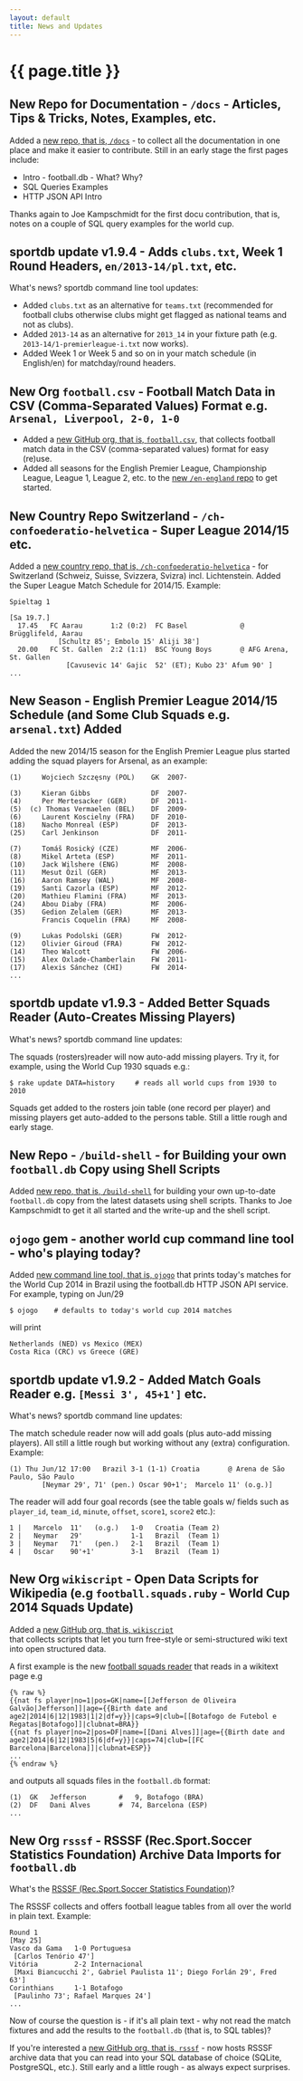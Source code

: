 ```yaml
---
layout: default
title: News and Updates
---
```


# {{ page.title }}


## New Repo for Documentation - `/docs` - Articles, Tips & Tricks, Notes, Examples, etc.

Added a [new repo, that is, `/docs`](https://github.com/openfootball/docs) - to collect 
all the documentation in one place and make it easier to contribute.
Still in an early stage the first pages include:

- Intro - football.db - What? Why? 
- SQL Queries Examples 
- HTTP JSON API Intro 

Thanks again to Joe Kampschmidt for the first docu contribution,
that is, notes on a couple of SQL query examples for the world cup.


## sportdb update v1.9.4 - Adds `clubs.txt`, Week 1 Round Headers, `en/2013-14/pl.txt`, etc.

What's news? sportdb command line tool updates:

- Added `clubs.txt` as an alternative for `teams.txt` (recommended for football clubs
    otherwise clubs might get flagged as national teams and not as clubs). 
- Added `2013-14` as an alternative for `2013_14` in your 
    fixture path (e.g. `2013-14/1-premierleague-i.txt` now works).
- Added Week 1 or Week 5 and so on in your match schedule (in 
    English/en) for matchday/round headers. 


## New Org `football.csv` - Football Match Data in CSV (Comma-Separated Values) Format e.g. `Arsenal, Liverpool, 2-0, 1-0`

- Added a [new GitHub org, that is, `football.csv`](https://github.com/footballcsv),
    that collects football match data in the CSV (comma-separated  values) format for easy (re)use.
- Added all seasons for the English Premier League, Championship League, League 1, League 2, etc.
    to the [new `/en-england` repo](https://github.com/footballcsv/en-england) to get started.



## New Country Repo Switzerland - `/ch-confoederatio-helvetica` - Super League 2014/15 etc.

Added a [new country repo, that is, `/ch-confoederatio-helvetica`](https://github.com/openfootball/ch-confoederatio-helvetica) -
for Switzerland (Schweiz, Suisse, Svizzera, Svizra) incl. Lichtenstein.
Added the Super League Match Schedule for 2014/15. Example: 

~~~
Spieltag 1 

[Sa 19.7.] 
  17.45   FC Aarau       1:2 (0:2)  FC Basel             @ Brügglifeld, Aarau
            [Schultz 85'; Embolo 15' Aliji 38'] 
  20.00   FC St. Gallen  2:2 (1:1)  BSC Young Boys       @ AFG Arena, St. Gallen
              [Cavusevic 14' Gajic  52' (ET); Kubo 23' Afum 90' ] 
...
~~~


## New Season - English Premier League 2014/15 Schedule (and Some Club Squads e.g. `arsenal.txt`) Added

Added the new 2014/15 season for the English Premier League plus
started adding the squad players for Arsenal, as an example: 

~~~
(1)     Wojciech Szczęsny (POL)    GK  2007-

(3)     Kieran Gibbs               DF  2007-
(4)     Per Mertesacker (GER)      DF  2011-
(5)  (c) Thomas Vermaelen (BEL)    DF  2009-
(6)     Laurent Koscielny (FRA)    DF  2010- 
(18)    Nacho Monreal (ESP)        DF  2013- 
(25)    Carl Jenkinson             DF  2011- 

(7)     Tomáš Rosický (CZE)        MF  2006-  
(8)     Mikel Arteta (ESP)         MF  2011-
(10)    Jack Wilshere (ENG)        MF  2008-
(11)    Mesut Özil (GER)           MF  2013-
(16)    Aaron Ramsey (WAL)         MF  2008-
(19)    Santi Cazorla (ESP)        MF  2012-
(20)    Mathieu Flamini (FRA)      MF  2013-
(24)    Abou Diaby (FRA)           MF  2006-
(35)    Gedion Zelalem (GER)       MF  2013-
        Francis Coquelin (FRA)     MF  2008-

(9)     Lukas Podolski (GER)       FW  2012-
(12)    Olivier Giroud (FRA)       FW  2012-
(14)    Theo Walcott               FW  2006-
(15)    Alex Oxlade-Chamberlain    FW  2011-
(17)    Alexis Sánchez (CHI)       FW  2014-
...
~~~


## sportdb update v1.9.3 - Added Better Squads Reader (Auto-Creates Missing Players)

What's news? sportdb command line updates: 

The squads (rosters)reader will now auto-add missing players.
Try it, for example, using the World Cup 1930 squads e.g.:

~~~
$ rake update DATA=history     # reads all world cups from 1930 to 2010 
~~~

Squads get added to the rosters join table (one record per player) 
and missing players get auto-added to the persons table. Still a little rough and early stage.



## New Repo - `/build-shell` - for Building your own `football.db` Copy using Shell Scripts

Added [new repo, that is, `/build-shell`](https://github.com/openfootball/build-shell) for
building your own up-to-date `football.db` copy from the latest datasets using shell scripts.
Thanks to Joe Kampschmidt to get it all started and the write-up and the shell script.



## `ojogo` gem - another world cup command line tool - who's playing today?

Added [new command line tool, that is, `ojogo`](https://github.com/sportdb/ojogo.ruby)
that prints today's matches for the World Cup 2014 in Brazil
using the football.db HTTP JSON API service. For example, typing on Jun/29 

~~~
$ ojogo    # defaults to today's world cup 2014 matches 
~~~

will print 

~~~
Netherlands (NED) vs Mexico (MEX) 
Costa Rica (CRC) vs Greece (GRE) 
~~~


## sportdb update v1.9.2 - Added Match Goals Reader e.g. `[Messi 3', 45+1']` etc.

What's news? sportdb command line updates: 

The match schedule reader now will add goals (plus auto-add missing 
players). All still a little rough but working without any (extra) configuration. Example: 

~~~
(1) Thu Jun/12 17:00   Brazil 3-1 (1-1) Croatia       @ Arena de São Paulo, São Paulo
        [Neymar 29', 71' (pen.) Oscar 90+1';  Marcelo 11' (o.g.)] 
~~~

The reader will add four goal records (see the table goals w/ fields such as 
`player_id`, `team_id`, `minute`, `offset`, `score1`, `score2` etc.): 

~~~
1 |   Marcelo  11'   (o.g.)   1-0   Croatia (Team 2) 
2 |   Neymar   29'            1-1   Brazil  (Team 1) 
3 |   Neymar   71'   (pen.)   2-1   Brazil  (Team 1) 
4 |   Oscar    90'+1'         3-1   Brazil  (Team 1)
~~~


## New Org `wikiscript` - Open Data Scripts for Wikipedia (e.g `football.squads.ruby` - World Cup 2014 Squads Update)

Added a [new GitHub org, that is, `wikiscript`](https://github.com/wikiscript)  
that collects scripts that let you turn free-style or semi-structured 
wiki text into open structured data. 

A first example is the new [football squads reader](https://github.com/wikiscript/football.squads.ruby)
that reads in a wikitext page e.g 

~~~
{% raw %}
{{nat fs player|no=1|pos=GK|name=[[Jefferson de Oliveira 
Galvão|Jefferson]]|age={{Birth date and 
age2|2014|6|12|1983|1|2|df=y}}|caps=9|club=[[Botafogo de Futebol e 
Regatas|Botafogo]]|clubnat=BRA}} 
{{nat fs player|no=2|pos=DF|name=[[Dani Alves]]|age={{Birth date and 
age2|2014|6|12|1983|5|6|df=y}}|caps=74|club=[[FC 
Barcelona|Barcelona]]|clubnat=ESP}} 
...
{% endraw %}
~~~

and outputs all squads files in the `football.db` format:

~~~
(1)  GK   Jefferson        #   9, Botafogo (BRA)
(2)  DF   Dani Alves       #  74, Barcelona (ESP)
... 
~~~


## New Org `rsssf` -  RSSSF (Rec.Sport.Soccer Statistics Foundation) Archive Data Imports for `football.db`

What's the [RSSSF (Rec.Sport.Soccer Statistics Foundation)](http://www.rsssf.com)?

The RSSSF collects and offers football league tables from all over the world in plain text. Example: 

~~~
Round 1
[May 25]
Vasco da Gama   1-0 Portuguesa
 [Carlos Tenório 47']
Vitória         2-2 Internacional
 [Maxi Biancucchi 2', Gabriel Paulista 11'; Diego Forlán 29', Fred 63']
Corinthians     1-1 Botafogo
 [Paulinho 73'; Rafael Marques 24']
... 
~~~

Now of course the question is - if it's all plain text - why not 
read the match fixtures and add the results to the `football.db` (that is, to SQL tables)? 

If you're interested a [new GitHub org, that is, `rsssf`](https://github.com/rsssf) - now hosts 
RSSSF archive data that you can read into your SQL database of choice (SQLite, PostgreSQL, etc.).
Still early and a little rough - as always expect surprises. 

